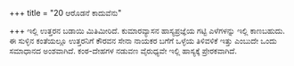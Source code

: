 +++
title = "20 ಆರೊಡನೆ ಕಾದುವೆನು"

+++
ಇಲ್ಲಿ ಉತ್ತರನ ಬಡಾಯಿ ಮಿತಿಮೀರಿದೆ. ಕುಮಾರವ್ಯಾಸನ ಹಾಸ್ಯಪ್ರಜ್ಞೆಯ ಗಟ್ಟಿ ಎಳೆಗಳನ್ನು ಇಲ್ಲಿ ಕಾಣಬಹುದು. ಈ ಸುಳ್ಳಿನ ಕಂತೆಯಲ್ಲೂ ಉತ್ತರನಿಗೆ ಕೌರವನ ಸೇನಾ ನಾಯಕರ ಬಗೆಗೆ ಒಳ್ಳೆಯ ತಿಳಿವಳಿಕೆ ಇತ್ತು ಎಂಬುದೇ ಒಂದು ಸಮಾಧಾನದ ಅಂಶವಾಗಿದೆ. ಕಂಠ-ದೇಹಗಳ ನಡುವಣ ವೈರುಧ್ಯವೇ ಇಲ್ಲಿ ಹಾಸ್ಯಕ್ಕೆ ಪ್ರೇರಕವಾಗಿದೆ.